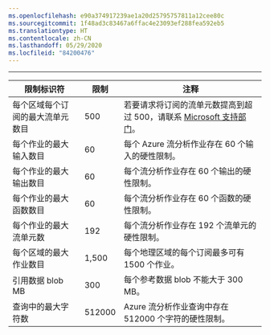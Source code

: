 ```yaml
---
ms.openlocfilehash: e90a374917239ae1a20d25795757811a12cee80c
ms.sourcegitcommit: 1f48ad3c83467a6ffac4e23093ef288fea592eb5
ms.translationtype: HT
ms.contentlocale: zh-CN
ms.lasthandoff: 05/29/2020
ms.locfileid: "84200476"
---
```

---
| 限制标识符 | 限制 | 注释 |
| --- | --- | --- |
| 每个区域每个订阅的最大流单元数目 |500 |若要请求将订阅的流单元数提高到超过 500，请联系 [Microsoft 支持部门](https://support.microsoft.com/en-us)。 |
| 每个作业的最大输入数目 |60 |每个 Azure 流分析作业存在 60 个输入的硬性限制。 |
| 每个作业的最大输出数目 |60 |每个流分析作业存在 60 个输出的硬性限制。 |
| 每个作业的最大函数数目 |60 |每个流分析作业存在 60 个函数的硬性限制。 |
| 每个作业的最大流单元数 |192 |每个流分析作业存在 192 个流单元的硬性限制。 |
| 每个区域的最大作业数目 |1,500 |每个地理区域的每个订阅最多可有 1500 个作业。 |
| 引用数据 blob MB | 300 | 每个参考数据 blob 不能大于 300 MB。 |
| 查询中的最大字符数 | 512000 | Azure 流分析作业查询中存在 512000 个字符的硬性限制。|

